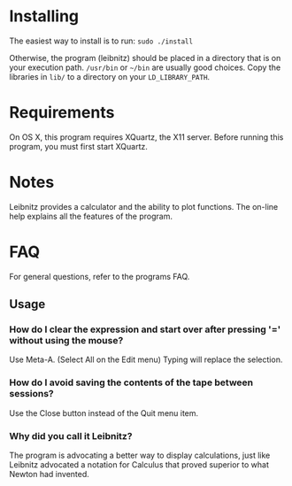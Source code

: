 Installing
==========

The easiest way to install is to run:  `sudo ./install`

Otherwise, the program (leibnitz) should be placed in a directory that is on your execution path.  `/usr/bin` or `~/bin` are usually good choices.  Copy the libraries in `lib/` to a directory on your `LD_LIBRARY_PATH`.


Requirements
============

On OS X, this program requires XQuartz, the X11 server.  Before running this program, you must first start XQuartz.


Notes
=====

Leibnitz provides a calculator and the ability to plot functions.  The
on-line help explains all the features of the program.

FAQ
===

For general questions, refer to the programs FAQ.

Usage
-----

### How do I clear the expression and start over after pressing '=' without using the mouse?

Use Meta-A. (Select All on the Edit menu)  Typing will replace the selection.


### How do I avoid saving the contents of the tape between sessions?

Use the Close button instead of the Quit menu item.


### Why did you call it Leibnitz?

The program is advocating a better way to display calculations, just like Leibnitz advocated a notation for Calculus that proved superior to what Newton had invented.
